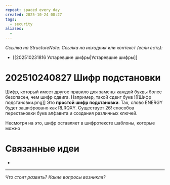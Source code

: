 ```yaml
---
repeat: spaced every day
created: 2025-10-24 08:27
tags:
  - security
aliases:
  -
---
```

*Ссылка на StructureNote:*
*Ссылка на исходник или контекст (если есть):*
- [[202510231816 Устаревшие шифры|Устаревшие шифры]] 

# 202510240827 Шифр подстановки
Шифр, который имеет другое правило для замены каждой буквы более безопасен, чем шифр сдвига. Например, такой сдвиг букв
![[Шифр подстановки.png]]
Это **простой шифр подстановки**. Так, слово ENERGY будет зашифровано как RLRQXY. Существует $26!$ способов перестановки букв алфавита и создания различных ключей. 

Несмотря на это, шифр оставляет в шифротексте шаблоны, которые можно 
# Связанные идеи

- 

---

*Что стоит развить? Какие вопросы возникли?*
